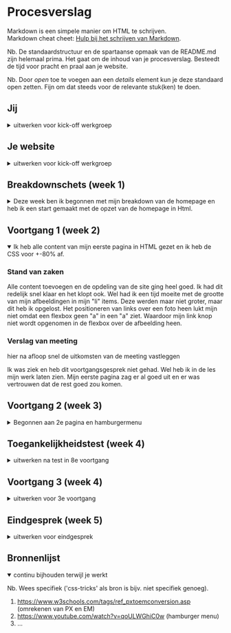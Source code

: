 # Procesverslag
Markdown is een simpele manier om HTML te schrijven.  
Markdown cheat cheet: [Hulp bij het schrijven van Markdown](https://github.com/adam-p/markdown-here/wiki/Markdown-Cheatsheet).

Nb. De standaardstructuur en de spartaanse opmaak van de README.md zijn helemaal prima. Het gaat om de inhoud van je procesverslag. Besteedt de tijd voor pracht en praal aan je website.

Nb. Door *open* toe te voegen aan een *details* element kun je deze standaard open zetten. Fijn om dat steeds voor de relevante stuk(ken) te doen.





## Jij

<details>
<summary>uitwerken voor kick-off werkgroep</summary>

### Auteur:
Rens Westerveld

#### Je startniveau:
Rood

#### Je focus:
Responsive
 
</details>





## Je website

<details>
<summary>uitwerken voor kick-off werkgroep</summary>

### Je opdracht:
https://www.nike.com/nl/

#### Screenshot(s) van de eerste pagina (small screen): 
hier de naam van de pagina  
<img src="READMEIMG/ssp1.png" width="375px" alt="Screenshot hoofdpagina Nike (small screen)">

#### Screenshot(s) van de tweede pagina (small screen):
hier de naam van de pagina  
<img src="READMEIMG/www.nike.com_ca_w_mens-best-76m50znik1.png" width="375px" alt="Screenshot uitgelicht productpagina Nike (small screen).">
 
</details>



## Breakdownschets (week 1)

<details>
<summary>Deze week ben ik begonnen met mijn breakdown van de homepage en heb ik een start gemaakt met de opzet van de homepage in Html.</summary>

### de hele pagina: 
<img src="READMEIMG/Homepage-breakdown.png" width="375px" alt="breakdown van de hele pagina">
</details>





## Voortgang 1 (week 2)

<details open>
<summary>Ik heb alle content van mijn eerste pagina in HTML gezet en ik heb de CSS voor +-80% af.</summary>

### Stand van zaken
Alle content toevoegen en de opdeling van de site ging heel goed. Ik had dit redelijk snel klaar en het klopt ook. Wel had ik
 een tijd moeite met de grootte van mijn afbeeldingen in mijn "li" items. Deze werden maar niet groter, maar dit heb ik opgelost.
 Het positioneren van links over een foto heen lukt mijn niet omdat een flexbox geen "a" in een "a" ziet. Waardoor mijn link knop
 niet wordt opgenomen in de flexbox over de afbeelding heen.

### Verslag van meeting
hier na afloop snel de uitkomsten van de meeting vastleggen

Ik was ziek en heb dit voortgangsgesprek niet gehad. Wel heb ik in de les mijn werk laten zien. Mijn eerste pagina zag er al goed
 uit en er was vertrouwen dat de rest goed zou komen.

</details>





## Voortgang 2 (week 3)

<details>
<summary>Begonnen aan 2e pagina en hamburgermenu</summary>

### Stand van zaken
Ik had moeite met het maken van mijn hamburger menu. Hier had ik wat oefening en tijd voor nodig om hem uiteindelijk werkend te krijgen. 
 Hopelijk heb ik gebruik gemaakt van de juiste html.
 
 Ik ben begonnen aan mijn 2e pagina. Omdat ik wil oefenen met grid heb ik gekozen voor de meest verkochte heren producten pagina. Alleen
 nu kom ik met de css van de eerste pagina in de knoop. Hier moet ik dingen over vragen.


### Verslag van meeting
hier na afloop snel de uitkomsten van de meeting vastleggen

- Ik was al goed op weg en had de basis al goed staan
- Ik moest nog wat HTML en CSS foutjes verbeteren
- Verder gaan met Surface plane en Responsive

</details>





## Toegankelijkheidstest (week 4)

<details>
<summary>uitwerken na test in 8e voortgang</summary>

### Bevindingen
Lijst met je bevindingen die in de test naar voren kwamen:
Focus state toevoegen zodat het ook zichtbaar is voor slechtziende
Menu scrollt niet mee met tab
Menu gaat niet terug naar kruisje maar gewoon verder op de pagina


#### Titel eerste bevinding
Hier korte omschrijving (met indien nodig een afbeelding)
Focus state toevoegen zodat het ook zichtbaar is voor slechtziende. Momenteel is het een dunne blauwe border. Dit moet duidelijker worden.
 <img src="READMEIMG/toegankelijkheid1.png" width="375px" alt="breakdown van de hele pagina">

Hier een omschrijving van hoe het opgelost kan worden (met indien nodig een afbeelding)
 Dit kan worden opgelost door in CSS een focus state toe te voegen die duidelijker is voor iedereen.


#### Titel tweede bevinding. 
Hier korte omschrijving (met indien nodig een afbeelding)
Menu gaat niet terug naar kruisje maar gewoon verder op de pagina. 

Hier een omschrijving van hoe het opgelost kan worden (met indien nodig een afbeelding)
Geen idee hoe dit moet. Het laatste menu item zou weer terug moeten springen naar het kruisje zodat je in een soort loop zit binnen het menu tot je
zelf klikt dat je eruit wilt.

</details>





## Voortgang 3 (week 4)

<details>
<summary>uitwerken voor 3e voortgang</summary>

### Stand van zaken
Ik heb mijn 2 pagina's "af". De HTML en CSS staan. Ik heb geprobeerd om de site zo responsive mogelijk te maken en zoveel mogelijk dingen toe
 te voegen aan de surface plane.

 
 <img src="READMEIMG/indexhtml.png" width="375px" alt="Screenshot index.html">
 <img src="READMEIMG/herenhtml.png" width="375px" alt="Screenshot heren.html">
 

### Agenda voor meeting
samen met je groepje opstellen

| student 1      | student 2          | student 3    | student 4        |
| ---            | ---                | ---          | ---              |
| dit bespreken  | en dit             | en ik dit    | en dan ik dat    |
| en dat ook nog | dit als er tijd is | nog een punt | dit wil ik zeker |
| ...            | ...                | ...          | ...              |


### Verslag van meeting
hier na afloop snel de uitkomsten van de meeting vastleggen

- punt 1
- punt 2
- nog een punt
- ...

</details>





## Eindgesprek (week 5)

<details>
<summary>uitwerken voor eindgesprek</summary>

### Stand van zaken
hier dit ging goed & dit was lastig (neem ook screenshots op van delen van je website en code)

### Screenshot(s)

hier screenshot(s) van je eindresultaat

</details>





## Bronnenlijst

<details open>
<summary>continu bijhouden terwijl je werkt</summary>

Nb. Wees specifiek ('css-tricks' als bron is bijv. niet specifiek genoeg).

1. https://www.w3schools.com/tags/ref_pxtoemconversion.asp (omrekenen van PX en EM)
2. https://www.youtube.com/watch?v=qoULWGhiC0w (hamburger menu)
3. ...

</details>
